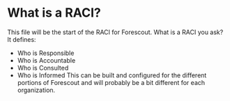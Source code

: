 # What is a RACI?
This file will be the start of the RACI for Forescout. What is a RACI you ask? It defines:
- Who is Responsible
- Who is Accountable
- Who is Consulted
- Who is Informed
This can be built and configured for the different portions of Forescout and will probably be a bit different for each organization.
